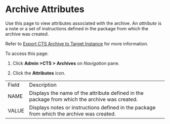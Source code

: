 # Archive Attributes

<div class="use">

Use this page to view attributes associated with the archive. An
<span style="font-style: italic;">attribute</span> is a note or a set of
instructions defined in the package from which the archive was created.

</div>

Refer to [Export CTS Archive to Target
Instance](../Use_Cases/Export_CTS_Archive_to_Target_Instance.htm) for
more information.

To access this page:

1.  Click **Admin \>CTS \> Archives** on *Navigation* pane.

2.  Click the **Attributes**
icon.

|       |                                                                                               |
| ----- | --------------------------------------------------------------------------------------------- |
| Field | Description                                                                                   |
| NAME  | Displays the name of the attribute defined in the package from which the archive was created. |
| VALUE | Displays notes or instructions defined in the package from which the archive was created.     |
